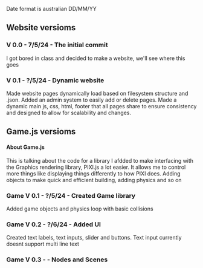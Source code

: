 Date format is australian DD/MM/YY
## Website versioms

### V 0.0 - 7/5/24 - The initial commit
I got bored in class and decided to make a website, we'll see where this goes

### V 0.1 - ?/5/24 - Dynamic website
Made website pages dynamically load based on filesystem structure and .json. 
Added an admin system to easily add or delete pages.
Made a dynamic main js, css, html, footer that all pages share to ensure consistency and designed to allow for scalability and changes.

## Game.js versioms

#### About Game.js
This is talking about the code for a library I afdded to make interfacing with the Graphics rendering library, PIXI.js a lot easier.
It allows me to control more things like displaying things differently to how PIXI does. 
Adding objects to make quick and efficient building, adding physics and so on

### Game V 0.1 - ?/5/24 - Created Game library 
Added game objects and physics loop with basic collisions

### Game V 0.2 - ?/6/24 - Added UI 
Created text labels, text inputs, slider and buttons. 
Text input currently doesnt support multi line text

### Game V 0.3 - - Nodes and Scenes